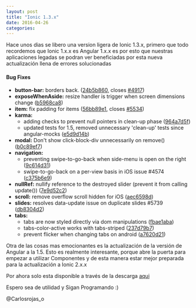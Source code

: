 ```yaml
---
layout: post
title: "Ionic 1.3.x"
date: 2016-04-26
categories:
---
```

Hace unos dias se libero una version ligera de Ionic 1.3.x, primero que todo recordemos que Ionic 1.x.x es Angular 1.x.x es por esto
que nuestras aplicaciones legadas se podran ver beneficiadas por esta nueva actualización llena de errores solucionadas 

#### Bug Fixes

* **button-bar:** borders back. ([24b5b860](https://github.com/driftyco/ionic/commit/24b5b860), closes [#4917](https://github.com/driftyco/ionic/issues/4917))
* **exposeWhenAside:** resize handler is trigger when screen dimensions change ([b5968ca8](https://github.com/driftyco/ionic/commit/b5968ca8))
* **item:** fix padding for items ([56bb89e1](https://github.com/driftyco/ionic/commit/56bb89e1), closes [#5534](https://github.com/driftyco/ionic/issues/5534))
* **karma:**
  * adding checks to prevent null pointers in clean-up phase ([964a7d5f](https://github.com/driftyco/ionic/commit/964a7d5f))
  * updated tests for 1.5, removed unnecessary 'clean-up' tests since angular-mocks  ([e5d9d14b](https://github.com/driftyco/ionic/commit/e5d9d14b))
* **modal:** Don't show click-block-div unnecessarily on remove() ([b0c89ef7](https://github.com/driftyco/ionic/commit/b0c89ef7))
* **navigation:**
  * preventing swipe-to-go-back when side-menu is open on the right ([9c614d31](https://github.com/driftyco/ionic/commit/9c614d31))
  * swipe-to-go-back on a per-view basis in iOS issue #4574 ([c375b6e9](https://github.com/driftyco/ionic/commit/c375b6e9))
* **nullRef:** nullify reference to the destroyed slider (prevent it from calling update()) ([7e9d52c2](https://github.com/driftyco/ionic/commit/7e9d52c2))
* **scroll:** remove overflow scroll hidden for iOS ([aec6598d](https://github.com/driftyco/ionic/commit/aec6598d))
* **slides:** resolves data-update issue on duplicate slides #5739 ([db8304d2](https://github.com/driftyco/ionic/commit/db8304d2))
* **tabs:**
  * tabs are now styled directly via dom manipulations ([fbae1aba](https://github.com/driftyco/ionic/commit/fbae1aba))
  * tabs-color-active works with tabs-striped ([237d79b7](https://github.com/driftyco/ionic/commit/237d79b7))
  * prevent flicker when changing tabs on android ([a7620d21](https://github.com/driftyco/ionic/commit/a7620d21))

Otra de las cosas mas emocionantes es la actualización de la versión de Angular a la 1.5. Esto es realmente interesante, porque
abre la puerta para empezar a utilizar Componentes y de esta manera estar mejor preparada para la actualización a Ionic 2.x.x

Por ahora solo esta disponible a través de la descarga [aqui](http://code.ionicframework.com/1.3.0/ionic-v1.3.0.zip)

Espero sea de utilidad y Sigan Programando :)

@Carlosrojas_o
